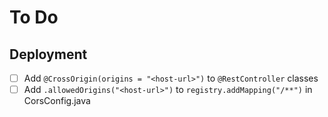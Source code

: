 # To Do

## Deployment

- [ ] Add `@CrossOrigin(origins = "<host-url>")` to `@RestController` classes
- [ ] Add `.allowedOrigins("<host-url>")` to `registry.addMapping("/**")` in CorsConfig.java
